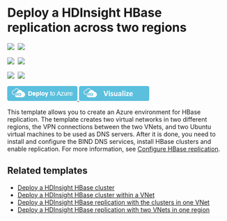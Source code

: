 # Deploy a HDInsight HBase replication across two regions

<IMG SRC="https://azurequickstartsservice.blob.core.windows.net/badges/101-hdinsight-hbase-replication-geo/PublicLastTestDate.svg" />&nbsp;
<IMG SRC="https://azurequickstartsservice.blob.core.windows.net/badges/101-hdinsight-hbase-replication-geo/PublicDeployment.svg" />&nbsp;

<IMG SRC="https://azurequickstartsservice.blob.core.windows.net/badges/101-hdinsight-hbase-replication-geo/FairfaxLastTestDate.svg" />&nbsp;
<IMG SRC="https://azurequickstartsservice.blob.core.windows.net/badges/101-hdinsight-hbase-replication-geo/FairfaxDeployment.svg" />&nbsp;

<IMG SRC="https://azurequickstartsservice.blob.core.windows.net/badges/101-hdinsight-hbase-replication-geo/BestPracticeResult.svg" />&nbsp;
<IMG SRC="https://azurequickstartsservice.blob.core.windows.net/badges/101-hdinsight-hbase-replication-geo/CredScanResult.svg" />&nbsp;

<a href="https://portal.azure.com/#create/Microsoft.Template/uri/https%3A%2F%2Fraw.githubusercontent.com%2FAzure%2Fazure-quickstart-templates%2Fmaster%2F101-hdinsight-hbase-replication-geo%2Fazuredeploy.json" target="_blank">
    <img src="https://raw.githubusercontent.com/Azure/azure-quickstart-templates/master/1-CONTRIBUTION-GUIDE/images/deploytoazure.png"/>
</a>
<a href="http://armviz.io/#/?load=https%3A%2F%2Fraw.githubusercontent.com%2FAzure%2Fazure-quickstart-templates%2Fmaster%2F101-hdinsight-hbase-replication-geo%2Fazuredeploy.json" target="_blank">
    <img src="https://raw.githubusercontent.com/Azure/azure-quickstart-templates/master/1-CONTRIBUTION-GUIDE/images/visualizebutton.png"/>
</a>

This template allows you to create an Azure environment for HBase replication.  The template creates two virtual networks in two different regions, the VPN connections between the two VNets, and two Ubuntu virtual machines to be used as DNS servers. After it is done, you need to install and configure the BIND DNS services, install HBase clusters and enable replication. For more information, see [Configure HBase replication](https://docs.microsoft.com/azure/hdinsight/hdinsight-hbase-replication).

## Related templates

- [Deploy a HDInsight HBase cluster](https://azure.microsoft.com/resources/templates/101-hdinsight-hbase-linux/)
- [Deploy a HDInsight HBase cluster within a VNet](https://azure.microsoft.com/resources/templates/101-hdinsight-hbase-linux-vnet/)
- [Deploy a HDInsight HBase replication with the clusters in one VNet](https://azure.microsoft.com/resources/templates/101-hdinsight-hbase-replication-one-vnet/)
- [Deploy a HDInsight HBase replication with two VNets in one region](https://azure.microsoft.com/en-us/resources/templates/101-hdinsight-hbase-replication-two-vnets-same-region/)

